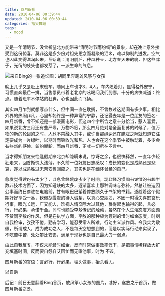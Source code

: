 ```yaml
---
title: 四月新番
date: 2010-04-06 00:39:44
updated: 2010-04-06 00:39:44
categories: 指尖舞蹈
tags:
  - mood
---
```


又是一年清明节，没曾祈望北方能带来“清明时节雨纷纷”的景象，却在晚上意外接受到这份惊喜，莫非这是多少份对祖先思念而凝聚的泪水，难以抑制的迸发。空气也因此变得滋润起来，俗话说：清明前后，种瓜种豆，北方春天来的晚，但这些阵子，光俏的枝头也都发芽了，一派生命的气息。

<!-- more -->

![来自Bing的一张追忆图：胡同里奔跑的风筝与女孩](https://ws2.sinaimg.cn/large/006tNbRwly1fynirpypqoj30qm0e875s.jpg)

晚上几乎又是赶上末班车，随同上车也才3，4人，车内熄着灯，显得格外安宁，习惯直奔最后一排，当售票员带着老北京的吆喝问我们到哪，十分的爽快喊道：终点。随着班车不停站的狂奔，心也因此而飞扬。

其实四月乍到就想写点什么，但中间一直在耽搁，不曾数过这期间有多少事。相比外界的热闹非凡，心里却始终是一种异常的宁静，还记得去年是一位朋友的签名-四月新番，曾不知还是一部漫画电影，但这四个字所含之意十分恰当，惹人喜爱，如果说北方三月还有些严寒，万物冷寂，那么四月绝对是全面复苏的时候了，值万物的新的轮回的之时，人也不禁融入其中，或许当那绿芽还在朦胧之际就知道它注定要成为一片绿叶，以期时而吸收光和热。人也会在这个季节中被触动着，多少会有些新的感触，新的期盼。而四月新番，正式一切尽在不言中。

当才得知朋友来恰逢假期来北京却隐瞒未说，惊讶之余，也很快释然，一直年少轻狂走来，回首惭愧太浅薄。不久前一位好友日志感叹：成长的变化是成熟还是悲哀，遂以成熟胜过无奈安慰回应之，其实也是在缅怀曾经的自己。

愈发觉得读的书太少了，叹息曾经荒废多少了时间，现已经习惯图书馆借的书超半数非技术方面了，因为知道缺的太多，逐渐喜欢上那种调味与弥补。然总让被迫因公事而终日停驻在电脑前，甘有眼巴巴望着停放颇久于书架的书籍。遂趁着这个假期好好享受一番，钦佩胡雪岩的待人诚挚，以真心交朋友，不因一时得失喜怒哀乐行事，眼光长远，广交能人，珍视人情交际大过其他，赢得起也输得的起，言必行，行必果，承诺千金。同时也颇受李敖传记的触动，虽然在个人生活态度方面颇不赞同李敖的作风，但是在执学方面，李敖的那种极为苛刻的惜时如金态度，时刻自我检审，孜孜不倦，勤奋学习，能忍受常人所难，行动主义派作风。令我实为敬佩，所谓成人，成为成功之人，不是每天空想想到的，而是以实际行动来实现了，不吃苦中苦，处处攀比安逸，满足于现状也是自己最大的一弱点。

由此自我反省，不仅未能惜时如金，反而时常做事效率低下，是把事情稀释放大扩充填塞时间，反而要自怨自艾因忙而无暇他事，时为 不该。

四月新番的寄语：言必行，行必果，埋头做事，抬头看人。

以自勉

后记：前日无意翻看Bing首页，放风筝小女孩的图片，甚好，遂放之于首页，做四月新番之景。